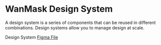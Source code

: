 # WanMask Design System

A design system is a series of components that can be reused in different combinations. Design systems allow you to manage design at scale.

Design System [Figma File](https://www.figma.com/file/aWgwMrzdAuv9VuPdtst64uuw/Style-Guide?node-id=211%3A0)
